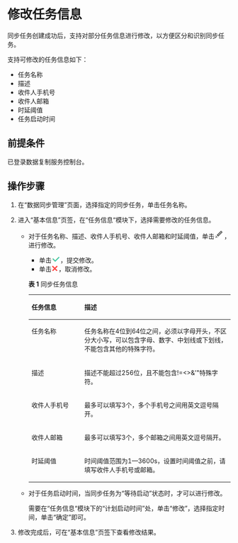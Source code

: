 # 修改任务信息<a name="drs_10_0004"></a>

同步任务创建成功后，支持对部分任务信息进行修改，以方便区分和识别同步任务。

支持可修改的任务信息如下：

-   任务名称
-   描述
-   收件人手机号
-   收件人邮箱
-   时延阈值
-   任务启动时间

## 前提条件<a name="section16256919193311"></a>

已登录数据复制服务控制台。

## 操作步骤<a name="section226719265595"></a>

1.  在“数据同步管理”页面，选择指定的同步任务，单击任务名称。
2.  进入“基本信息”页签，在“任务信息“模块下，选择需要修改的任务信息。
    -   对于任务名称、描述、收件人手机号、收件人邮箱和时延阈值，单击![](figures/drs_icon-3.png)，进行修改。

        -   单击![](figures/drs_icon-1.png)，提交修改。
        -   单击![](figures/drs_icon-4.png)，取消修改。

        **表 1**  同步任务信息

        <a name="table11403142202410"></a>
        <table><thead align="left"><tr id="row17404132212417"><th class="cellrowborder" valign="top" width="26.13%" id="mcps1.2.3.1.1"><p id="p15404192292420"><a name="p15404192292420"></a><a name="p15404192292420"></a><strong id="b207474522416"><a name="b207474522416"></a><a name="b207474522416"></a>任务信息</strong></p>
        </th>
        <th class="cellrowborder" valign="top" width="73.87%" id="mcps1.2.3.1.2"><p id="p7404622142417"><a name="p7404622142417"></a><a name="p7404622142417"></a><strong id="b20781545102415"><a name="b20781545102415"></a><a name="b20781545102415"></a>描述</strong></p>
        </th>
        </tr>
        </thead>
        <tbody><tr id="row240412227241"><td class="cellrowborder" valign="top" width="26.13%" headers="mcps1.2.3.1.1 "><p id="p13404152215245"><a name="p13404152215245"></a><a name="p13404152215245"></a>任务名称</p>
        </td>
        <td class="cellrowborder" valign="top" width="73.87%" headers="mcps1.2.3.1.2 "><p id="p62281730204420"><a name="p62281730204420"></a><a name="p62281730204420"></a>任务名称在4位到64位之间，必须以字母开头，不区分大小写，可以包含字母、数字、中划线或下划线，不能包含其他的特殊字符。</p>
        </td>
        </tr>
        <tr id="row1140412223241"><td class="cellrowborder" valign="top" width="26.13%" headers="mcps1.2.3.1.1 "><p id="p0404182232414"><a name="p0404182232414"></a><a name="p0404182232414"></a>描述</p>
        </td>
        <td class="cellrowborder" valign="top" width="73.87%" headers="mcps1.2.3.1.2 "><p id="p18404172252412"><a name="p18404172252412"></a><a name="p18404172252412"></a>描述不能超过256位，且不能包含!=&lt;&gt;&amp;'"特殊字符。</p>
        </td>
        </tr>
        <tr id="row16404112282416"><td class="cellrowborder" valign="top" width="26.13%" headers="mcps1.2.3.1.1 "><p id="p18404152219244"><a name="p18404152219244"></a><a name="p18404152219244"></a>收件人手机号</p>
        </td>
        <td class="cellrowborder" valign="top" width="73.87%" headers="mcps1.2.3.1.2 "><p id="p114041422152418"><a name="p114041422152418"></a><a name="p114041422152418"></a>最多可以填写3个，多个手机号之间用英文逗号隔开。</p>
        </td>
        </tr>
        <tr id="row184041322152413"><td class="cellrowborder" valign="top" width="26.13%" headers="mcps1.2.3.1.1 "><p id="p94049222242"><a name="p94049222242"></a><a name="p94049222242"></a>收件人邮箱</p>
        </td>
        <td class="cellrowborder" valign="top" width="73.87%" headers="mcps1.2.3.1.2 "><p id="p1640462212247"><a name="p1640462212247"></a><a name="p1640462212247"></a>最多可以填写3个，多个邮箱之间用英文逗号隔开。</p>
        </td>
        </tr>
        <tr id="row15831638112515"><td class="cellrowborder" valign="top" width="26.13%" headers="mcps1.2.3.1.1 "><p id="p16584638172511"><a name="p16584638172511"></a><a name="p16584638172511"></a>时延阈值</p>
        </td>
        <td class="cellrowborder" valign="top" width="73.87%" headers="mcps1.2.3.1.2 "><p id="p5584838202518"><a name="p5584838202518"></a><a name="p5584838202518"></a>时间阈值范围为1—3600s，设置时间阈值之前，请填写收件人手机号或邮箱。</p>
        </td>
        </tr>
        </tbody>
        </table>

    -   对于任务启动时间，当同步任务为“等待启动”状态时，才可以进行修改。

        需要在“任务信息“模块下的“计划启动时间”处，单击“修改”，选择指定时间，单击“确定”即可。

3.  修改完成后，可在“基本信息”页签下查看修改结果。

